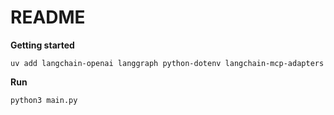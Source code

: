 # README

**Getting started**

```shell
uv add langchain-openai langgraph python-dotenv langchain-mcp-adapters
```

**Run**

```shell
python3 main.py
```
